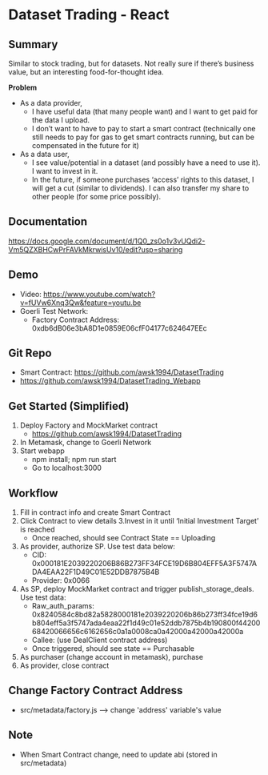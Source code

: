 # Dataset Trading - React

## Summary 
Similar to stock trading, but for datasets. Not really sure if there’s business value, but an interesting food-for-thought idea.

**Problem**
* As a data provider, 
	* I have useful data (that many people want) and I want to get paid for the data I upload.
	* I don’t want to have to pay to start a smart contract (technically one still needs to pay for gas to get smart contracts running, but can be compensated in the future for it)
* As a data user,
	* I see value/potential in a dataset (and possibly have a need to use it). I want to invest in it. 
	* In the future, if someone purchases ‘access’ rights to this dataset, I will get a cut (similar to dividends). I can also transfer my share to other people (for some price possibly).

## Documentation
https://docs.google.com/document/d/1Q0_zs0o1v3vUQdi2-Vm5QZXBHCwPrFAVkMkrwisUv10/edit?usp=sharing

## Demo
* Video: https://www.youtube.com/watch?v=fUVw6Xnq3Qw&feature=youtu.be
* Goerli Test Network:
	* Factory Contract Address: 0xdb6dB06e3bA8D1e0859E06cfF04177c624647EEc

## Git Repo
* Smart Contract: https://github.com/awsk1994/DatasetTrading
* https://github.com/awsk1994/DatasetTrading_Webapp

## Get Started (Simplified)
1. Deploy Factory and MockMarket contract 
    * https://github.com/awsk1994/DatasetTrading
2. In Metamask, change to Goerli Network
3. Start webapp
    * npm install; npm run start
    * Go to localhost:3000

## Workflow
1. Fill in contract info and create Smart Contract
2. Click Contract to view details
3.Invest in it until ‘Initial Investment Target’ is reached
    * Once reached, should see Contract State == Uploading
4. As provider, authorize SP. Use test data below:
    * CID: 0x000181E2039220206B86B273FF34FCE19D6B804EFF5A3F5747ADA4EAA22F1D49C01E52DDB7875B4B
    * Provider: 0x0066
5. As SP, deploy MockMarket contract and trigger publish_storage_deals. Use test data:
    * Raw_auth_params: 0x8240584c8bd82a5828000181e2039220206b86b273ff34fce19d6b804eff5a3f5747ada4eaa22f1d49c01e52ddb7875b4b190800f4420068420066656c6162656c0a1a0008ca0a42000a42000a42000a
    * Callee: (use DealClient contract address)
    * Once triggered, should see state == Purchasable
6. As purchaser (change account in metamask), purchase
7. As provider, close contract


## Change Factory Contract Address
* src/metadata/factory.js --> change 'address' variable's value

## Note
* When Smart Contract change, need to update abi (stored in src/metadata)
